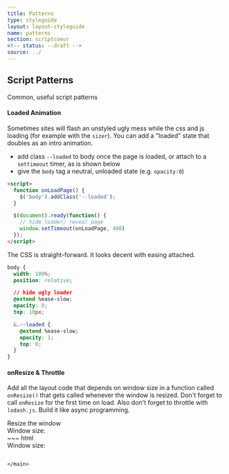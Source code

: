 ```yaml
---
title: Patterns
type: styleguide
layout: layout-styleguide
name: patterns
section: scriptcoeur
<!-- status: --draft -->
source: ../
---
```


<main markdown="1">

## Script Patterns

Common, useful script patterns

#### Loaded Animation

Sometimes sites will flash an unstyled ugly mess while the css and js loading (for example with the `sizer`). You can add a "loaded" state that doubles as an intro animation.

- add class `--loaded` to body once the page is loaded, or attach to a `settimeout` timer, as is shown below
- give the `body` tag a neutral, unloaded state (e.g. `opacity:0`)

~~~html
<script>
  function onLoadPage() {
    $('body').addClass('--loaded');
  }

  $(document).ready(function() {
    // hide loader; reveal page
    window.setTimeout(onLoadPage, 400)
  });
</script>
~~~

The CSS is straight-forward. It looks decent with easing attached.

~~~css
body {
  width: 100%;
  position: relative;

  // hide ugly loader
  @extend %ease-slow;
  opacity: 0;
  top: 10px;

  &.--loaded {
    @extend %ease-slow;
    opacity: 1;
    top: 0;
  }
}
~~~



#### onResize & Throttle

Add all the layout code that depends on window size in a function called `onResize()` that gets called whenever the window is resized. Don't forget to call `onResize` for the first time on load. Also don't forget to throttle with `lodash.js`. Build it like async programming.

<div class="_styleguide-example">
  Resize the window
  <div class="resizer">Window size:</div>

  <script src="https://cdn.jsdelivr.net/lodash/4.17.4/lodash.min.js"></script>
  <script>
    $(document).ready(function() {
      onResize();
    });

    function onResize() {
      $('.resizer').html('Window size: ' + $(window).width());
    }
    $(window).on('resize', _.throttle(onResize, 500));
  </script>

</div>
~~~ html
<div class="resizer">Window size:</div>

<script src="https://cdn.jsdelivr.net/lodash/4.17.4/lodash.min.js"></script>
<script>
  $(document).ready(function() {
    onResize();
  });

  function onResize() {
    $('.resizer').html('Window size: ' + $(window).width());
  }
  $(window).on('resize', _.throttle(onResize, 500));
</script>
~~~

</main>
